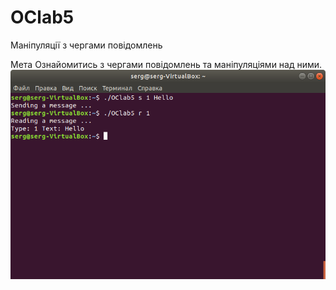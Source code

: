# OClab5
Маніпуляції з чергами повідомлень

Мета Ознайомитись з чергами повідомлень та маніпуляціями над ними.
![alt text](https://github.com/SergiyMaltsev/OClab5/blob/master/laba5.png)
